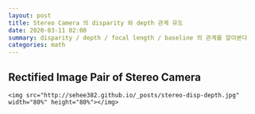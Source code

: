 ```yaml
---
layout: post
title: Stereo Camera 의 disparity 와 depth 관계 유도
date: 2020-03-11 02:00
summary: disparity / depth / focal length / baseline 의 관계를 알아본다
categories: math
---
```


## Rectified Image Pair of Stereo Camera

```
<img src="http://sehee382.github.io/_posts/stereo-disp-depth.jpg" width="80%" height="80%"></img>
```

